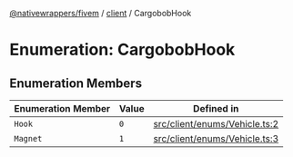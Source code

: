 [@nativewrappers/fivem](../../README.md) / [client](../README.md) / CargobobHook

# Enumeration: CargobobHook

## Enumeration Members

| Enumeration Member | Value | Defined in |
| ------ | ------ | ------ |
| `Hook` | `0` | [src/client/enums/Vehicle.ts:2](https://github.com/nativewrappers/fivem/blob/23974f37709c3a4a6a2e52877548e496df556c3f/src/client/enums/Vehicle.ts#L2) |
| `Magnet` | `1` | [src/client/enums/Vehicle.ts:3](https://github.com/nativewrappers/fivem/blob/23974f37709c3a4a6a2e52877548e496df556c3f/src/client/enums/Vehicle.ts#L3) |
